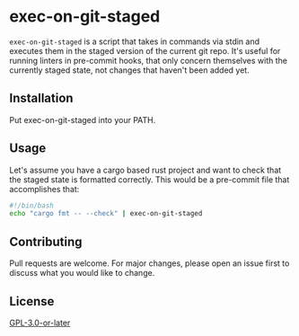 # exec-on-git-staged

`exec-on-git-staged` is a script that takes in commands via stdin and executes them
in the staged version of the current git repo.
It's useful for running linters in pre-commit hooks,
that only concern themselves with the currently staged state,
not changes that haven't been added yet.

## Installation
Put exec-on-git-staged into your PATH.

## Usage
Let's assume you have a cargo based rust project and want to check
that the staged state is formatted correctly.
This would be a pre-commit file that accomplishes that:

```bash
#!/bin/bash
echo "cargo fmt -- --check" | exec-on-git-staged
```

## Contributing
Pull requests are welcome. For major changes,
please open an issue first to discuss what you would like to change.

## License
[GPL-3.0-or-later](https://spdx.org/licenses/GPL-3.0-or-later.html)

